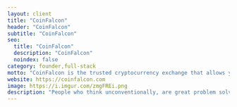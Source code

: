 ```yaml
---
layout: client
title: "CoinFalcon"
header: "CoinFalcon"
subtitle: "CoinFalcon"
seo:
  title: "CoinFalcon"
  description: "CoinFalcon"
  noindex: false
category: founder,full-stack
motto: "CoinFalcon is the trusted cryptocurrency exchange that allows you to buy, sell, and track the price of Bitcoin, Ethereum etc."
website: https://coinfalcon.com
image: https://i.imgur.com/zmgFREi.png
description: "People who think unconventionally, are great problem solvers and see opportunities where others see only challenges."
---
```

